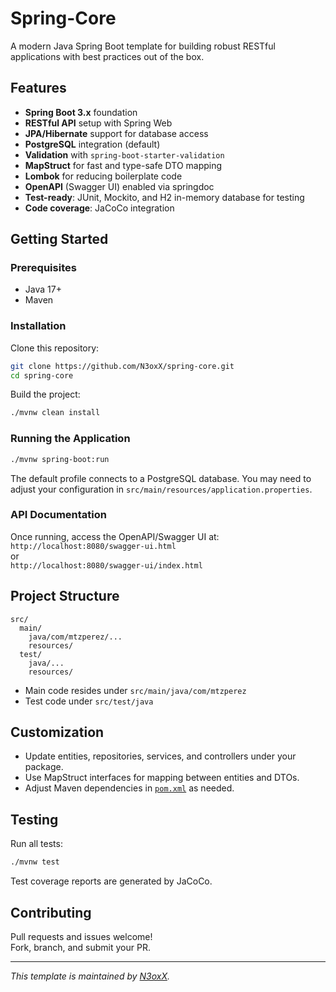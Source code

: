 # Spring-Core

A modern Java Spring Boot template for building robust RESTful applications with best practices out of the box.

## Features

- **Spring Boot 3.x** foundation
- **RESTful API** setup with Spring Web
- **JPA/Hibernate** support for database access
- **PostgreSQL** integration (default)
- **Validation** with `spring-boot-starter-validation`
- **MapStruct** for fast and type-safe DTO mapping
- **Lombok** for reducing boilerplate code
- **OpenAPI** (Swagger UI) enabled via springdoc
- **Test-ready**: JUnit, Mockito, and H2 in-memory database for testing
- **Code coverage**: JaCoCo integration

## Getting Started

### Prerequisites

- Java 17+
- Maven

### Installation

Clone this repository:
```bash
git clone https://github.com/N3oxX/spring-core.git
cd spring-core
```

Build the project:
```bash
./mvnw clean install
```

### Running the Application

```bash
./mvnw spring-boot:run
```
The default profile connects to a PostgreSQL database. You may need to adjust your configuration in `src/main/resources/application.properties`.

### API Documentation

Once running, access the OpenAPI/Swagger UI at:  
`http://localhost:8080/swagger-ui.html`  
or  
`http://localhost:8080/swagger-ui/index.html`

## Project Structure

```
src/
  main/
    java/com/mtzperez/...
    resources/
  test/
    java/...
    resources/
```

- Main code resides under `src/main/java/com/mtzperez`
- Test code under `src/test/java`

## Customization

- Update entities, repositories, services, and controllers under your package.
- Use MapStruct interfaces for mapping between entities and DTOs.
- Adjust Maven dependencies in [`pom.xml`](pom.xml) as needed.

## Testing

Run all tests:
```bash
./mvnw test
```
Test coverage reports are generated by JaCoCo.

## Contributing

Pull requests and issues welcome!  
Fork, branch, and submit your PR.

---

_This template is maintained by [N3oxX](https://github.com/N3oxX)._

